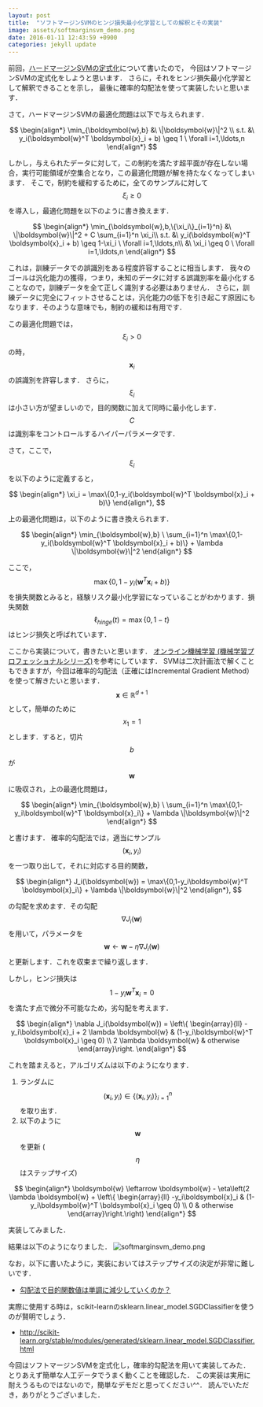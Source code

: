 ```yaml
---
layout: post
title:  "ソフトマージンSVMのヒンジ損失最小化学習としての解釈とその実装"
image: assets/softmarginsvm_demo.png
date: 2016-01-11 12:43:59 +0900
categories: jekyll update
---
```

前回，[ハードマージンSVMの定式化][previous]について書いたので，
今回はソフトマージンSVMの定式化をしようと思います．
さらに，それをヒンジ損失最小化学習として解釈できることを示し，
最後に確率的勾配法を使って実装したいと思います．

さて，ハードマージンSVMの最適化問題は以下で与えられます．

$$
\begin{align*}
\min_{\boldsymbol{w},b} &\ \|\boldsymbol{w}\|^2 \\
s.t. &\ y_i(\boldsymbol{w}^T \boldsymbol{x}_i + b) \geq 1 \ \forall i=1,\ldots,n
\end{align*}
$$

しかし，与えられたデータに対して，この制約を満たす超平面が存在しない場合，実行可能領域が空集合となり，この最適化問題が解を持たなくなってしまいます．
そこで，制約を緩和するために，全てのサンプルに対して$$\xi_i \geq 0$$を導入し，最適化問題を以下のように書き換えます．

$$
\begin{align*}
\min_{\boldsymbol{w},b,\{\xi_i\}_{i=1}^n} &\ \|\boldsymbol{w}\|^2 + C \sum_{i=1}^n \xi_i\\
s.t. &\ y_i(\boldsymbol{w}^T \boldsymbol{x}_i + b) \geq 1-\xi_i \ \forall i=1,\ldots,n\\
&\ \xi_i \geq 0 \ \forall i=1,\ldots,n
\end{align*}
$$

これは，訓練データでの誤識別をある程度許容することに相当します．
我々のゴールは汎化能力の獲得，つまり，未知のデータに対する誤識別率を最小化することなので，訓練データを全て正しく識別する必要はありません．
さらに，訓練データに完全にフィットさせることは，汎化能力の低下を引き起こす原因にもなります．そのような意味でも，制約の緩和は有用です．

この最適化問題では，$$\xi_i>0$$の時，$$ \boldsymbol{x}_i $$の誤識別を許容します．
さらに，$$\xi_i$$は小さい方が望ましいので，目的関数に加えて同時に最小化します．
$$C$$は識別率をコントロールするハイパーパラメータです．

さて，ここで，$$\xi_i$$を以下のように定義すると，

$$
\begin{align*}
\xi_i = \max\{0,1-y_i(\boldsymbol{w}^T \boldsymbol{x}_i + b)\}
\end{align*},
$$

上の最適化問題は，以下のように書き換えられます．

$$
\begin{align*}
\min_{\boldsymbol{w},b} \ \sum_{i=1}^n \max\{0,1-y_i(\boldsymbol{w}^T \boldsymbol{x}_i + b)\} + \lambda \|\boldsymbol{w}\|^2
\end{align*}
$$

ここで，$$ \max\{0,1-y_i(\boldsymbol{w}^T \boldsymbol{x}_i + b)\} $$を損失関数とみると，経験リスク最小化学習になっていることがわかります．損失関数$$\ell_{hinge}(t) = \max\{0,1-t\}$$はヒンジ損失と呼ばれています．

ここから実装について，書きたいと思います．
<a rel="nofollow" href="http://www.amazon.co.jp/gp/product/406152903X/ref=as_li_ss_tl?ie=UTF8&camp=247&creative=7399&creativeASIN=406152903X&linkCode=as2&tag=nettodesyuu00-22" target="_blank">オンライン機械学習 (機械学習プロフェッショナルシリーズ)</a><img src="http://ir-jp.amazon-adsystem.com/e/ir?t=nettodesyuu00-22&l=as2&o=9&a=406152903X" width="1" height="1" border="0" alt="" style="border:none !important; margin:0px !important;" />を参考にしています．
SVMは二次計画法で解くこともできますが，今回は確率的勾配法（正確にはIncremental Gradient Method）を使って解きたいと思います．
$$ \boldsymbol{x} \in \mathbb{R}^{d+1} $$ として，簡単のために $$ x_1 = 1 $$とします．すると，切片$$b$$が$$ \boldsymbol{w} $$に吸収され，上の最適化問題は，

$$
\begin{align*}
\min_{\boldsymbol{w},b} \ \sum_{i=1}^n \max\{0,1-y_i\boldsymbol{w}^T \boldsymbol{x}_i\} + \lambda \|\boldsymbol{w}\|^2
\end{align*}
$$

と書けます．
確率的勾配法では，適当にサンプル$$(\boldsymbol{x}_i,y_i)$$を一つ取り出して，それに対応する目的関数，

$$
\begin{align*}
J_i(\boldsymbol{w}) = \max\{0,1-y_i\boldsymbol{w}^T \boldsymbol{x}_i\} + \lambda \|\boldsymbol{w}\|^2
\end{align*},
$$

の勾配を求めます．その勾配$$\nabla J_i(\boldsymbol{w})$$を用いて，パラメータを$$ \boldsymbol{w} \leftarrow \boldsymbol{w} - \eta\nabla J_i(\boldsymbol{w}) $$と更新します．これを収束まで繰り返します．

しかし，ヒンジ損失は$$ 1-y_i\boldsymbol{w}^T \boldsymbol{x}_i = 0$$を満たす点で微分不可能なため，劣勾配を考えます．

$$
\begin{align*}
\nabla J_i(\boldsymbol{w}) = \left\{
\begin{array}{ll}
-y_i\boldsymbol{x}_i + 2 \lambda \boldsymbol{w} & (1-y_i\boldsymbol{w}^T \boldsymbol{x}_i \geq 0) \\
2 \lambda \boldsymbol{w} & otherwise
\end{array}\right.
\end{align*}
$$

これを踏まえると，アルゴリズムは以下のようになります．

1. ランダムに$$(\boldsymbol{x}_i,y_i) \in \{(\boldsymbol{x}_i,y_i)\}_{i=1}^n $$を取り出す．  
2. 以下のように$$ \boldsymbol{w} $$を更新 ($$\eta$$はステップサイズ)

$$
\begin{align*}
\boldsymbol{w} \leftarrow
\boldsymbol{w} - \eta\left(2 \lambda \boldsymbol{w} + 
\left\{
\begin{array}{ll}
-y_i\boldsymbol{x}_i & (1-y_i\boldsymbol{w}^T \boldsymbol{x}_i \geq 0) \\
0 & otherwise
\end{array}\right.\right)
\end{align*}
$$

実装してみました．
<script src="https://gist.github.com/nktmemoja/15c7120a873f6195ee86.js"></script>

結果は以下のようになりました．
![softmarginsvm_demo.png]({{nktmemo.github.io}}/assets/softmarginsvm_demo.png)

なお，以下に書いたように，実装においてはステップサイズの決定が非常に難しいです．

- [勾配法で目的関数値は単調に減少していくのか？][gradient-method]

実際に使用する時は，scikit-learnのsklearn.linear_model.SGDClassifierを使うのが賢明でしょう．

- <a href="http://scikit-learn.org/stable/modules/generated/sklearn.linear_model.SGDClassifier.html" target="_blank">http://scikit-learn.org/stable/modules/generated/sklearn.linear_model.SGDClassifier.html</a>

今回はソフトマージンSVMを定式化し，確率的勾配法を用いて実装してみた．
とりあえず簡単な人工データでうまく動くことを確認した．
この実装は実用に耐えうるものではないので，簡単なデモだと思ってください^^．
読んでいただき，ありがとうございました．

[previous]: http://nktmemoja.github.io/jekyll/update/2016/01/07/hardmarginsvmformulation.html
[result]: assets/softmarginsvm_demo.png
[gradient-method]: [http://nktmemoja.github.io/jekyll/update/2016/01/10/gradient-method.html]
[scikit]: http://scikit-learn.org/stable/modules/generated/sklearn.linear_model.SGDClassifier.html

